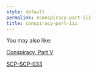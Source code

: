 ```yaml
---
style: default
permalink: Xconspiracy-part-iii
title: conspiracy-part-iii
---
```

You may also like:

[Conspiracy, Part V](http://scp-wiki.net/conspiracy-part-v)

[SCP-SCP-033](http://scp-wiki.net/scp-scp-033)
